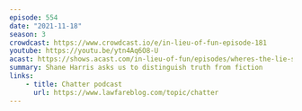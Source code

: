 ```yaml
---
episode: 554
date: "2021-11-18"
season: 3
crowdcast: https://www.crowdcast.io/e/in-lieu-of-fun-episode-181
youtube: https://youtu.be/ytn4Aq6O8-U
acast: https://shows.acast.com/in-lieu-of-fun/episodes/wheres-the-lie-shane-harris
summary: Shane Harris asks us to distinguish truth from fiction
links:
    - title: Chatter podcast
      url: https://www.lawfareblog.com/topic/chatter
---
```

